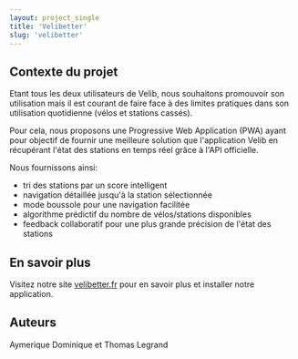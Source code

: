```yaml
---
layout: project_single
title: 'Velibetter'
slug: 'velibetter'
---
```


## Contexte du projet

Etant tous les deux utilisateurs de Velib, nous souhaitons promouvoir son utilisation mais il est courant de faire face à des limites pratiques dans son utilisation quotidienne (vélos et stations cassés).

Pour cela, nous proposons une Progressive Web Application (PWA) ayant pour objectif de fournir une meilleure solution que l'application Velib en récupérant l'état des stations en temps réel grâce à l'API officielle.

Nous fournissons ainsi:

- tri des stations par un score intelligent
- navigation détaillée jusqu'à la station sélectionnée
- mode boussole pour une navigation facilitée
- algorithme prédictif du nombre de vélos/stations disponibles
- feedback collaboratif pour une plus grande précision de l'état des stations

## En savoir plus

Visitez notre site [velibetter.fr](https://www.velibetter.fr/) pour en savoir plus et installer notre application.

## Auteurs

Aymerique Dominique et Thomas Legrand
